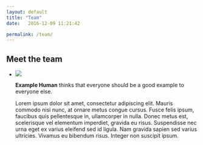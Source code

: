 ```yaml
---
layout: default
title: "Team"
date:   2016-12-09 11:21:42

permalink: /team/
---
```


<section>
    <h2>Meet the team</h2>
    <ul class="people">
        <li>
            <div class="person">
                <img src="https://api.adorable.io/avatars/face/eyes1/nose7/mouth9/f03080.png"/>
                <p><strong>Example Human</strong> thinks that everyone should
                    be a good example to everyone else.</p>
            </div>
            <article>
                Lorem ipsum dolor sit amet, consectetur adipiscing elit. Mauris commodo nisi nunc, at ornare metus congue cursus. Fusce felis ipsum, faucibus quis pellentesque in, ullamcorper in nulla. Donec metus est, scelerisque vel elementum imperdiet, gravida eu risus. Suspendisse nec urna eget ex varius eleifend sed id ligula. Nam gravida sapien sed varius ultricies. Vivamus eu bibendum risus. Integer non suscipit ipsum.
            </article>
        </li>
    </ul>
</section>
